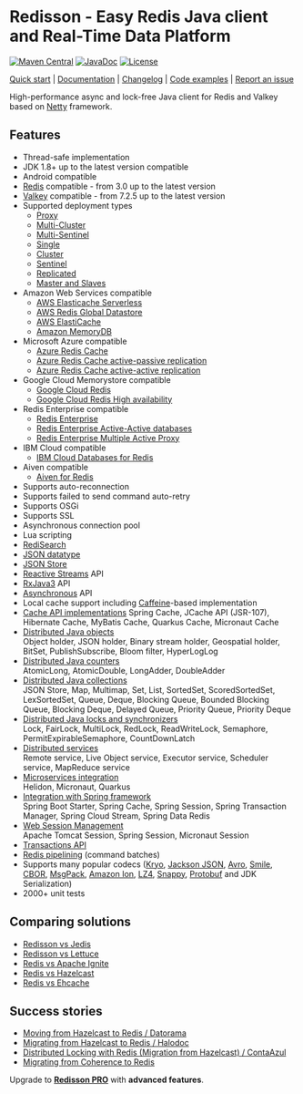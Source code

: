 # Redisson - Easy Redis Java client<br/>and Real-Time Data Platform
[![Maven Central](https://maven-badges.herokuapp.com/maven-central/org.redisson/redisson/badge.svg)](https://maven-badges.herokuapp.com/maven-central/org.redisson/redisson)
[![JavaDoc](http://www.javadoc.io/badge/org.redisson/redisson.svg)](http://www.javadoc.io/doc/org.redisson/redisson)
[![License](http://img.shields.io/:license-apache-brightgreen.svg)](http://www.apache.org/licenses/LICENSE-2.0.html)

[Quick start](https://redisson.org/docs/getting-started/) | [Documentation](https://redisson.org/docs/) | [Changelog](https://github.com/redisson/redisson/blob/master/CHANGELOG.md) | [Code examples](https://github.com/redisson/redisson-examples) | [Report an issue](https://github.com/redisson/redisson/issues/new)

High-performance async and lock-free Java client for Redis and Valkey based on [Netty](http://netty.io) framework.  


## Features

* Thread-safe implementation
* JDK 1.8+ up to the latest version compatible
* Android compatible
* [Redis](https://redis.io) compatible - from 3.0 up to the latest version
* [Valkey](https://valkey.io) compatible - from 7.2.5 up to the latest version
* Supported deployment types
    * [Proxy](configuration.md/#proxy-mode)
    * [Multi-Cluster](configuration.md/#multi-cluster-mode)
    * [Multi-Sentinel](configuration.md/#multi-sentinel-mode)
    * [Single](configuration.md/#single-mode)
    * [Cluster](configuration.md/#cluster-mode)
    * [Sentinel](configuration.md/#sentinel-mode)
    * [Replicated](configuration.md/#replicated-mode)
    * [Master and Slaves](configuration.md/#master-slave-mode)
* Amazon Web Services compatible
     * [AWS Elasticache Serverless](https://aws.amazon.com/elasticache/features/#Serverless)
     * [AWS Redis Global Datastore](https://docs.aws.amazon.com/AmazonElastiCache/latest/red-ug/Redis-Global-Datastore.html)
     * [AWS ElastiCache](https://docs.aws.amazon.com/AmazonElastiCache/latest/red-ug/WhatIs.html)
     * [Amazon MemoryDB](https://aws.amazon.com/memorydb)
* Microsoft Azure compatible
     * [Azure Redis Cache](https://azure.microsoft.com/en-us/services/cache/)
     * [Azure Redis Cache active-passive replication](https://learn.microsoft.com/en-us/azure/azure-cache-for-redis/cache-how-to-geo-replication)
     * [Azure Redis Cache active-active replication](https://learn.microsoft.com/en-us/azure/azure-cache-for-redis/cache-how-to-active-geo-replication)
* Google Cloud Memorystore compatible
     * [Google Cloud Redis](https://cloud.google.com/memorystore/docs/redis/)
     * [Google Cloud Redis High availability](https://cloud.google.com/memorystore/docs/redis/high-availability)
* Redis Enterprise compatible
     * [Redis Enterprise](https://redis.com/redis-enterprise/)
     * [Redis Enterprise Active-Active databases](https://docs.redis.com/latest/rs/databases/active-active/get-started/)
     * [Redis Enterprise Multiple Active Proxy](https://docs.redis.com/latest/rs/databases/configure/proxy-policy/#about-multiple-active-proxy-support)
* IBM Cloud compatible
     * [IBM Cloud Databases for Redis](https://www.ibm.com/cloud/databases-for-redis)
* Aiven compatible
     * [Aiven for Redis](https://aiven.io/redis)
* Supports auto-reconnection  
* Supports failed to send command auto-retry  
* Supports OSGi  
* Supports SSL  
* Asynchronous connection pool  
* Lua scripting  
* [RediSearch](data-and-services/services.md/#redisearch-service)
* [JSON datatype](data-and-services/objects.md/#json-object-holder)
* [JSON Store](data-and-services/collections.md/#json-store) 
* [Reactive Streams](api-models.md/#reactive-api) API  
* [RxJava3](api-models.md/#rxjava-api) API  
* [Asynchronous](api-models.md/#synchronous-and-asynchronous-api) API  
* Local cache support including [Caffeine](https://github.com/ben-manes/caffeine)-based implementation
* [Cache API implementations](cache-api-implementations.md)
    Spring Cache, JCache API (JSR-107), Hibernate Cache, MyBatis Cache, Quarkus Cache, Micronaut Cache
* [Distributed Java objects](data-and-services/objects.md)  
    Object holder, JSON holder, Binary stream holder, Geospatial holder, BitSet, PublishSubscribe, Bloom filter, HyperLogLog
* [Distributed Java counters](data-and-services/counters.md)  
    AtomicLong, AtomicDouble, LongAdder, DoubleAdder
* [Distributed Java collections](data-and-services/collections.md)  
    JSON Store, Map, Multimap, Set, List, SortedSet, ScoredSortedSet, LexSortedSet, Queue, Deque, Blocking Queue, Bounded Blocking Queue, Blocking Deque, Delayed Queue, Priority Queue, Priority Deque
* [Distributed Java locks and synchronizers](data-and-services/locks-and-synchronizers.md)  
    Lock, FairLock, MultiLock, RedLock, ReadWriteLock, Semaphore, PermitExpirableSemaphore, CountDownLatch
* [Distributed services](data-and-services/services.md)  
    Remote service, Live Object service, Executor service, Scheduler service, MapReduce service
* [Microservices integration](microservices-integration.md)  
    Helidon, Micronaut, Quarkus
* [Integration with Spring framework](integration-with-spring.md)  
    Spring Boot Starter, Spring Cache, Spring Session, Spring Transaction Manager, Spring Cloud Stream, Spring Data Redis
* [Web Session Management](web-session-management.md)  
    Apache Tomcat Session, Spring Session, Micronaut Session
* [Transactions API](transactions.md)
* [Redis pipelining](pipelining.md) (command batches)
* Supports many popular codecs ([Kryo](https://github.com/EsotericSoftware/kryo), [Jackson JSON](https://github.com/FasterXML/jackson), [Avro](http://avro.apache.org/), [Smile](http://wiki.fasterxml.com/SmileFormatSpec), [CBOR](http://cbor.io/), [MsgPack](http://msgpack.org/), [Amazon Ion](https://amzn.github.io/ion-docs/), [LZ4](https://github.com/jpountz/lz4-java), [Snappy](https://github.com/xerial/snappy-java), [Protobuf](https://github.com/protocolbuffers/protobuf) and JDK Serialization)
* 2000+ unit tests  

## Comparing solutions
- [Redisson vs Jedis](https://redisson.org/feature-comparison-redisson-vs-jedis.html)
- [Redisson vs Lettuce](https://redisson.org/feature-comparison-redisson-vs-lettuce.html)
- [Redis vs Apache Ignite](https://redisson.org/feature-comparison-redis-vs-ignite.html)
- [Redis vs Hazelcast](https://redisson.org/feature-comparison-redis-vs-hazelcast.html)
- [Redis vs Ehcache](https://redisson.org/feature-comparison-redis-vs-ehcache.html)

## Success stories

- [Moving from Hazelcast to Redis  /  Datorama](https://engineering.datorama.com/moving-from-hazelcast-to-redis-b90a0769d1cb)  
- [Migrating from Hazelcast to Redis  /  Halodoc](https://blogs.halodoc.io/why-and-how-we-move-from-hazelcast-to-redis-2/)
- [Distributed Locking with Redis (Migration from Hazelcast)  /  ContaAzul](https://carlosbecker.com/posts/distributed-locks-redis/)  
- [Migrating from Coherence to Redis](https://www.youtube.com/watch?v=JF5R2ucKTEg)  

Upgrade to __[Redisson PRO](https://redisson.pro)__ with **advanced features**.